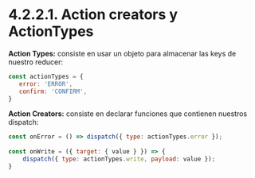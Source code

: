 # 4.2.2.1. Action creators y ActionTypes



**Action Types:** consiste en usar un objeto para almacenar las keys de nuestro reducer:

```javascript
const actionTypes = {
   error: 'ERROR',
   confirm: 'CONFIRM',
}
```

**Action Creators:** consiste en declarar funciones que contienen nuestros dispatch:

```javascript
const onError = () => dispatch({ type: actionTypes.error });
 
const onWrite = ({ target: { value } }) => {
    dispatch({ type: actionTypes.write, payload: value });
}
```
